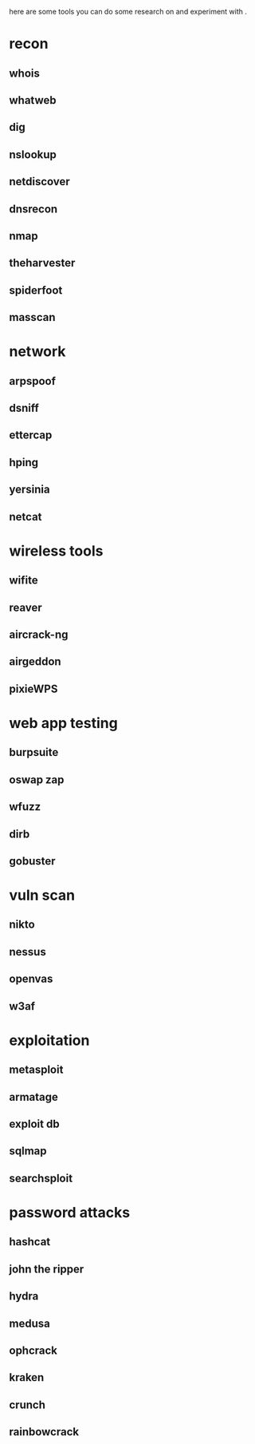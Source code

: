 here are some tools you can do some research on and experiment with .
# recon

## whois

## whatweb 

## dig 

## nslookup 

## netdiscover

## dnsrecon

## nmap

## theharvester

## spiderfoot

## masscan

# network

## arpspoof

## dsniff

## ettercap 

## hping

## yersinia

## netcat



# wireless tools

## wifite

## reaver

## aircrack-ng

## airgeddon

## pixieWPS

# web app testing
 
## burpsuite

## oswap zap

## wfuzz

## dirb 

## gobuster

# vuln scan 

## nikto

## nessus

## openvas

## w3af

# exploitation

## metasploit

## armatage

## exploit db

## sqlmap

## searchsploit

# password attacks

## hashcat

## john the ripper

## hydra 

## medusa 

## ophcrack

## kraken

## crunch

## rainbowcrack

# 
